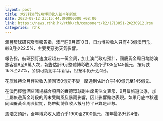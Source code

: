 ```yaml
---
layout: post
title: 大行料澳門9月博彩收入創半年新低
date: 2023-09-12 23:15:44.000000000 +08:00
link: https://news.rthk.hk/rthk/ch/component/k2/1718051-20230912.htm
categories: rthk
---
```


滙豐環球研究發表報告指，澳門在9月首10日，日均博彩收入只有4.3億澳門元，較8月少22.5%，主要受惡劣天氣影響。

報告指，航班預訂速度超越五一黃金周，加上澳門政府預計，國慶黃金周日均訪澳旅客達8至9萬人次，報告估計9月整體博彩收入將介乎135至145億元，按月跌16%至22%，金額可能創半年新低，但按年仍升近4倍。

花旗維持全月博彩收入預測150億元不變，摩通則估計介乎140億元至145億元。

在澳門經營酒店賭場綜合項目的實德環球副主席馬浩文表示，9月屬旅遊淡季，加上屬旅遊黃金時段的周末受颱風及暴雨影響，因此影響賭收表現。如果月底中秋連同國慶黃金周長假期，能帶動博彩收入按月持平已算是理想。

馬浩文預計，全年博彩收入或介乎1900至2100億元，按年最多升約4倍。
